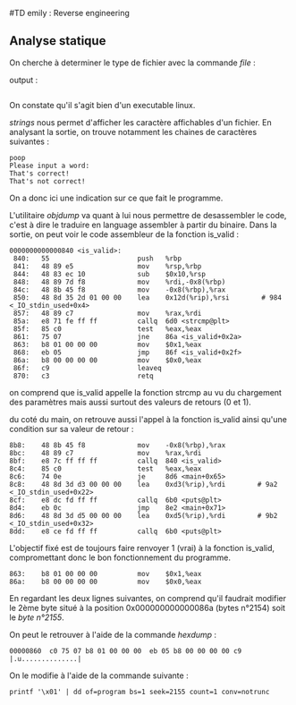 #TD emily : Reverse engineering

## Analyse statique

On cherche à determiner le type de fichier avec la commande *file* :

output :

```ELF 64-bit LSB shared object, x86-64, version 1 (SYSV), dynamically linked, interpreter /lib64/ld-linux-x86-64.so.2, for GNU/Linux 2.6.32, BuildID[sha1]=23f76048299c064a36379025294b4a506e8d422d, not stripped
```

On constate qu'il s'agit bien d'un executable linux.

*strings* nous permet d'afficher les caractère affichables d'un fichier. En analysant la sortie, on trouve notamment les chaines de caractères suivantes :

```
poop
Please input a word:
That's correct!
That's not correct!
```

On a donc ici une indication sur ce que fait le programme.

L'utilitaire *objdump* va quant à lui nous permettre de desassembler le code, c'est à dire le traduire en language assembler à partir du binaire. Dans la sortie, on peut voir le code assembleur de la fonction is_valid :

```
0000000000000840 <is_valid>:
 840:	55                   	push   %rbp
 841:	48 89 e5             	mov    %rsp,%rbp
 844:	48 83 ec 10          	sub    $0x10,%rsp
 848:	48 89 7d f8          	mov    %rdi,-0x8(%rbp)
 84c:	48 8b 45 f8          	mov    -0x8(%rbp),%rax
 850:	48 8d 35 2d 01 00 00 	lea    0x12d(%rip),%rsi        # 984 <_IO_stdin_used+0x4>
 857:	48 89 c7             	mov    %rax,%rdi
 85a:	e8 71 fe ff ff       	callq  6d0 <strcmp@plt>
 85f:	85 c0                	test   %eax,%eax
 861:	75 07                	jne    86a <is_valid+0x2a>
 863:	b8 01 00 00 00       	mov    $0x1,%eax
 868:	eb 05                	jmp    86f <is_valid+0x2f>
 86a:	b8 00 00 00 00       	mov    $0x0,%eax
 86f:	c9                   	leaveq
 870:	c3                   	retq
```
on comprend que is_valid appelle la fonction strcmp au vu du chargement des paramètres mais aussi surtout des valeurs de retours (0 et 1).

du coté du main, on retrouve aussi l'appel à la fonction is_valid ainsi qu'une condition sur sa valeur de retour :

```
8b8:	48 8b 45 f8          	mov    -0x8(%rbp),%rax
8bc:	48 89 c7             	mov    %rax,%rdi
8bf:	e8 7c ff ff ff       	callq  840 <is_valid>
8c4:	85 c0                	test   %eax,%eax
8c6:	74 0e                	je     8d6 <main+0x65>
8c8:	48 8d 3d d3 00 00 00 	lea    0xd3(%rip),%rdi        # 9a2 <_IO_stdin_used+0x22>
8cf:	e8 dc fd ff ff       	callq  6b0 <puts@plt>
8d4:	eb 0c                	jmp    8e2 <main+0x71>
8d6:	48 8d 3d d5 00 00 00 	lea    0xd5(%rip),%rdi        # 9b2 <_IO_stdin_used+0x32>
8dd:	e8 ce fd ff ff       	callq  6b0 <puts@plt>
```

L'objectif fixé est de toujours faire renvoyer 1 (vrai) à la fonction is_valid, compromettant donc le bon fonctionnement du programme.

```
863:	b8 01 00 00 00       	mov    $0x1,%eax
86a:	b8 00 00 00 00       	mov    $0x0,%eax
```
En regardant les deux lignes suivantes, on comprend qu'il faudrait modifier le 2ème byte situé à la position 0x000000000000086a (bytes n°2154) soit le *byte n°2155*.

On peut le retrouver à l'aide de la commande *hexdump* :

```
00000860  c0 75 07 b8 01 00 00 00  eb 05 b8 00 00 00 00 c9  |.u..............|
```

On le modifie à l'aide de la commande suivante :

```
printf '\x01' | dd of=program bs=1 seek=2155 count=1 conv=notrunc
```
